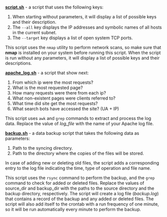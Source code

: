 [__script.sh__](/script.sh) - a script that uses the following keys:
1. When starting without parameters, it will display a list of possible keys and their description. 
2. The `--all` key displays the IP addresses and symbolic names of all hosts in the current subnet. 
3. The `--target` key displays a list of open system TCP ports.

This script uses the `nmap` utility to perform network scans, so make sure that __nmap__ is installed on your system before running this script. When the script is run without any parameters, it will display a list of possible keys and their descriptions. 

[__apache_log.sh__](/apache_log.sh) - a script that show next:
1. From which ip were the most requests? 
2. What is the most requested page? 
3. How many requests were there from each ip? 
4. What non-existent pages were clients referred to? 
5. What time did site get the most requests? 
6. What search bots have accessed the site? (UA + IP)

This script uses `awk` and `grep` commands to extract and process the log data. Replace the value of _log_file_ with the name of your Apache log file.

[__backup.sh__](/backup.sh) -  a data backup script that takes the following data as parameters:
1. Path to the syncing  directory.
2. Path to the directory where the copies of the files will be stored.

In case of adding new or deleting old files, the script adds a corresponding entry to the log file indicating the time, type of operation and file name.

This script uses the `rsync` command to perform the backup, and the `grep` command to check for added or deleted files.
Replace the values of source_dir and backup_dir with the paths to the source directory and the backup directory, respectively. The script will create a log file (_backup.log_) that contains a record of the backup and any added or deleted files. The script will also add itself to the crontab with a run frequency of one minute, so it will be run automatically every minute to perform the backup.
